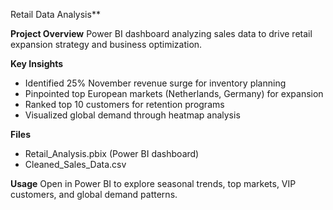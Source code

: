  Retail Data Analysis**

**Project Overview**
Power BI dashboard analyzing sales data to drive retail expansion strategy and business optimization.

**Key Insights**
- Identified 25% November revenue surge for inventory planning
- Pinpointed top European markets (Netherlands, Germany) for expansion
- Ranked top 10 customers for retention programs
- Visualized global demand through heatmap analysis

**Files**
- Retail_Analysis.pbix (Power BI dashboard)
- Cleaned_Sales_Data.csv

**Usage**
Open in Power BI to explore seasonal trends, top markets, VIP customers, and global demand patterns.
